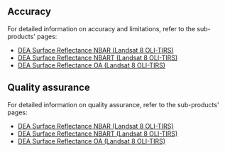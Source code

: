 ## Accuracy

For detailed information on accuracy and limitations, refer to the sub-products' pages:

* [DEA Surface Reflectance NBAR (Landsat 8 OLI-TIRS)](/data/product/dea-surface-reflectance-nbar-landsat-8-oli-tirs)
* [DEA Surface Reflectance NBART (Landsat 8 OLI-TIRS)](/data/product/dea-surface-reflectance-nbart-landsat-8-oli-tirs)
* [DEA Surface Reflectance OA (Landsat 8 OLI-TIRS)](/data/product/dea-surface-reflectance-oa-landsat-8-oli-tirs)

## Quality assurance

For detailed information on quality assurance, refer to the sub-products' pages:

* [DEA Surface Reflectance NBAR (Landsat 8 OLI-TIRS)](/data/product/dea-surface-reflectance-nbar-landsat-8-oli-tirs)
* [DEA Surface Reflectance NBART (Landsat 8 OLI-TIRS)](/data/product/dea-surface-reflectance-nbart-landsat-8-oli-tirs)
* [DEA Surface Reflectance OA (Landsat 8 OLI-TIRS)](/data/product/dea-surface-reflectance-oa-landsat-8-oli-tirs)

